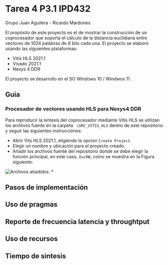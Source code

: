 # Tarea 4 P3.1 IPD432

Grupo Juan Aguilera - Ricardo Mardones

El propósito de este proyecto es el de mostrar la construcción de un coprocesador que soporta el cálculo de la distancia euclidiana entre vectores de 1024 palabras de 8 bits cada una.
El proyecto se elaboró usando las siguientes plataformas:

* Vitis HLS 2021.1
* Vivado 2021.1
* Nexys 4 DDR

El proyecto se desarrollo en el SO Windows 10 /  Windwos 11.

## Guia
### Procesador de vectores usando HLS para Nexys4 DDR

Para reproducir la sintesis del coprocesador mediante Vitis HLS se utilizan los archivos fuente en la carpeta ``` \SRC_VITIS_HLS``` dentro de este repositorio y seguir las siguientes instrucciónes:

* Abrir Vits HLS 2021.1, eligiendo la opcion ```Create Project```.
* Elegir un nombre y ubicación para el proyecto creado.
* Añadir los archivos fuente del repositorio donde se debe elegir la función principal, en este caso, ```EucHW```, como se muestra en la Figura siguiente:

![Archivos añadidos.](/Images_Readme/Vits_HLS_Files.png)
* 
## Pasos de implementación

## Uso de pragmas

## Reporte de frecuencia latencia y throughtput

## Uso de recursos

## Tiempo de sintesis
